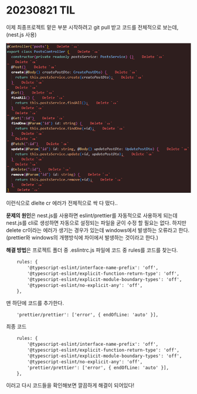 # 20230821 TIL

이제 최종프로젝트 맡은 부분 시작하려고 git pull 받고 코드를 전체적으로 보는데, (nest.js 사용)

![Alt text](image-1.png)

이런식으로 dlelte cr 에러가 전체적으로 싹 다 떴다..

**문제의 원인**은 nest.js를 사용하면 eslint/prettier를 자동적으로 사용하게 되는데 nest.js를 cli로 생성하면 자동으로 설정되는 파일을 굳이 수정 할 필요는 없다. 하지만 delete cr이라는 에러가 생기는 경우가 있는데 windows에서 발생하는 오류라고 한다.(prettier와 windows의 개행방식에 차이에서 발생하는 것이라고 한다.)

**해결 방법**은 프로젝트 폴더 중 .eslintrc.js 파일에 코드 중 rules를 코드를 찾는다.

        rules: {
            '@typescript-eslint/interface-name-prefix': 'off',
            '@typescript-eslint/explicit-function-return-type': 'off',
            '@typescript-eslint/explicit-module-boundary-types': 'off',
            '@typescript-eslint/no-explicit-any': 'off',
        },

맨 하단에 코드를 추가한다.

        'prettier/prettier': ['error', { endOfLine: 'auto' }],

최종 코드

        rules: {
            '@typescript-eslint/interface-name-prefix': 'off',
            '@typescript-eslint/explicit-function-return-type': 'off',
            '@typescript-eslint/explicit-module-boundary-types': 'off',
            '@typescript-eslint/no-explicit-any': 'off',
            'prettier/prettier': ['error', { endOfLine: 'auto' }],
        },

이러고 다시 코드들을 확인해보면 깔끔하게 해결이 되어있다!

